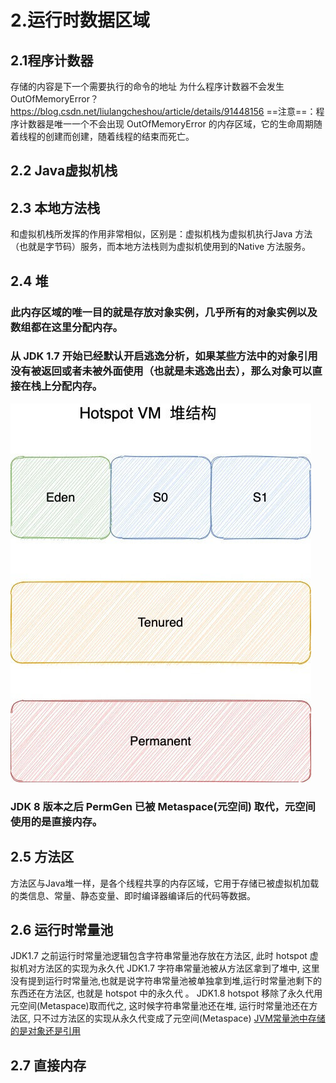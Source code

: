 # 2.运行时数据区域
## 2.1程序计数器
存储的内容是下一个需要执行的命令的地址
为什么程序计数器不会发生OutOfMemoryError？
https://blog.csdn.net/liulangcheshou/article/details/91448156
==注意==：程序计数器是唯一一个不会出现 OutOfMemoryError 的内存区域，它的生命周期随着线程的创建而创建，随着线程的结束而死亡。


## 2.2 Java虚拟机栈


## 2.3 本地方法栈
和虚拟机栈所发挥的作用非常相似，区别是：虚拟机栈为虚拟机执行Java 方法（也就是字节码）服务，而本地方法栈则为虚拟机使用到的Native 方法服务。

## 2.4 堆
### 此内存区域的唯一目的就是存放对象实例，几乎所有的对象实例以及数组都在这里分配内存。

### 从 JDK 1.7 开始已经默认开启逃逸分析，如果某些方法中的对象引用没有被返回或者未被外面使用（也就是未逃逸出去），那么对象可以直接在栈上分配内存。

![](images/2022-04-15-15-18-53.png)

### JDK 8 版本之后 PermGen 已被 Metaspace(元空间) 取代，元空间使用的是直接内存。

## 2.5 方法区
方法区与Java堆一样，是各个线程共享的内存区域，它用于存储已被虚拟机加载的类信息、常量、静态变量、即时编译器编译后的代码等数据。

## 2.6 运行时常量池
JDK1.7 之前运行时常量池逻辑包含字符串常量池存放在方法区, 此时 hotspot 虚拟机对方法区的实现为永久代
JDK1.7 字符串常量池被从方法区拿到了堆中, 这里没有提到运行时常量池,也就是说字符串常量池被单独拿到堆,运行时常量池剩下的东西还在方法区, 也就是 hotspot 中的永久代 。
JDK1.8 hotspot 移除了永久代用元空间(Metaspace)取而代之, 这时候字符串常量池还在堆, 运行时常量池还在方法区, 只不过方法区的实现从永久代变成了元空间(Metaspace)
[JVM常量池中存储的是对象还是引用](https://www.zhihu.com/question/57109429)

## 2.7 直接内存